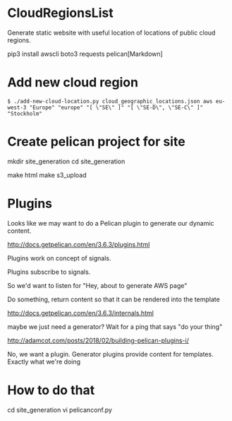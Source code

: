 # CloudRegionsList
Generate static website with useful location of locations of public cloud regions.

pip3 install awscli boto3 requests pelican[Markdown]

# Add new cloud region

`$ ./add-new-cloud-location.py cloud_geographic_locations.json aws eu-west-3 "Europe" "europe" "[ \"SE\" ]" "[ \"SE-D\", \"SE-C\" ]" "Stockholm"`

# Create pelican project for site

mkdir site_generation
cd site_generation

make html
make s3_upload


# Plugins

Looks like we may want to do a Pelican plugin to generate our dynamic content.

http://docs.getpelican.com/en/3.6.3/plugins.html

Plugins work on concept of signals.

Plugins subscribe to signals. 

So we'd want to listen for "Hey, about to generate AWS page"

Do something, return content so that it can be rendered into the template

http://docs.getpelican.com/en/3.6.3/internals.html

maybe we just need a generator?  Wait for a ping that says "do your thing" 

http://adamcot.com/posts/2018/02/building-pelican-plugins-i/

No, we want a plugin. Generator plugins provide content for templates. Exactly what we're doing

# How to do that

cd site_generation
vi pelicanconf.py
